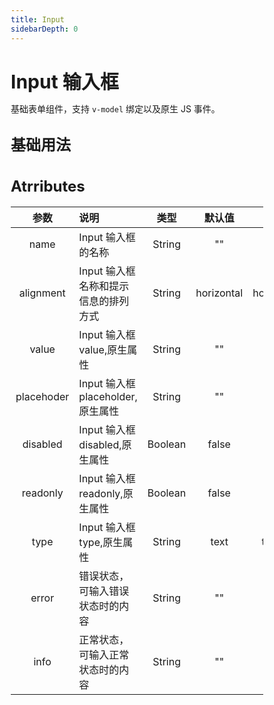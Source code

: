 ```yaml
---
title: Input
sidebarDepth: 0
---
```


<style lang="scss">
    * { margin: 0; padding: 0; box-sizing: border-box; }
    h1, h2, h3, h4, h5 {
        border-bottom: none;
    }
    h1 {
        font-size: 30px;
        line-height: 38px;
    }
    h2 {
        font-size: 24px;
        line-height: 32px;
    }
    h3 {
        font-size: 18px;
        line-height: 26px;
    }
    p {
        font-size: 14px;
    }
</style>

# Input 输入框
基础表单组件，支持 `v-model` 绑定以及原生 JS 事件。

## 基础用法
<ClientOnly>
    <input-demo></input-demo>
</ClientOnly>

## Atrributes

| 参数          | 说明          | 类型   | 默认值 | 可选值 |
|:-------------:|:--------------|:------:|:------:|:-------:|
| name          | Input 输入框的名称  | String |  ""    | --     |
| alignment     | Input 输入框名称和提示信息的排列方式   | String | horizontal  | horizontal,vertical     |
| value         | Input 输入框 value,原生属性 | String |  ""    | --   |
| placehoder    | Input 输入框 placeholder,原生属性 | String |  ""    | --   |
| disabled      | Input 输入框 disabled,原生属性 | Boolean |  false    | false,true   |
| readonly      | Input 输入框 readonly,原生属性 | Boolean |  false    | false,true   |
| type          | Input 输入框 type,原生属性 | String |  text    | text,password   |
| error         | 错误状态，可输入错误状态时的内容 | String |  ""    | --   |
| info          | 正常状态，可输入正常状态时的内容 | String |  ""    | --   |
